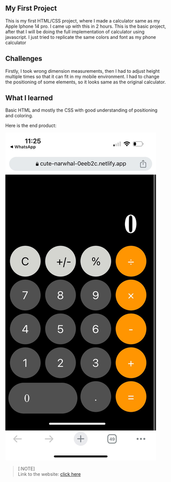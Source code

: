 ## My First Project
This is my first HTML/CSS project, where I made a calculator same as my Apple Iphone 14 pro. I came up with this in 2 hours. This is the basic project, after that I will be doing the full implementation of calculator using javascript. I just tried to replicate the same colors and font as my phone calculator

## Challenges

Firstly, I took wrong dimension measurements, then I had to adjust height multiple times so that it can fit in my mobile environment. I had to change the positioning of some elements, so it looks same as the original calculator.

## What I learned

Basic HTML and mostly the CSS with good understanding of positioning and coloring.<br>

Here is the end product:

![Alt text](image.png)

>[:NOTE] <br>
> Link to the website:  [click here](https://cute-narwhal-0eeb2c.netlify.app/)
